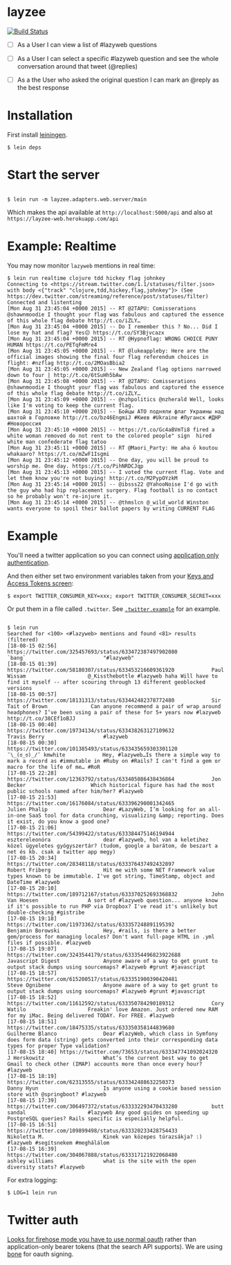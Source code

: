# layzee

[![Build Status](https://api.travis-ci.org/ben-biddington/layzee.svg?branch=master)](http://travis-ci.org/ben-biddington/layzee)

- [ ] As a User I can view a list of #lazyweb questions

- [ ] As a User I can select a specific #lazyweb question and see the whole conversation around that tweet (@replies)

- [ ] As a the User who asked the original question I can mark an @reply as the best response

# Installation

First install [leiningen](http://leiningen.org/).

```
$ lein deps
```

# Start the server

```

$ lein run -m layzee.adapters.web.server/main

```

Which makes the api available at `http://localhost:5000/api` and also at `https://layzee-web.herokuapp.com/api`

# Example: Realtime

You may now monitor `lazyweb` mentions in real time:

```
$ lein run realtime clojure tdd hickey flag johnkey
Connecting to <https://stream.twitter.com/1.1/statuses/filter.json> with body <{"track" "clojure,tdd,hickey,flag,johnkey"}> (See https://dev.twitter.com/streaming/reference/post/statuses/filter)
Connected and listenting
[Mon Aug 31 23:45:04 +0000 2015] -- RT @2TAPU: Comisserations @shawnmoodie I thought your flag was fabulous and captured the essence of this whole flag debate http://t.co/iZLY…
[Mon Aug 31 23:45:04 +0000 2015] -- Do I remember this ? No... Did I lose my hat and flag? Yes😔 https://t.co/SY3Bjvcazx
[Mon Aug 31 23:45:04 +0000 2015] -- RT @Hypnoflag: WRONG CHOICE PUNY HUMAN https://t.co/PETqFmMre4
[Mon Aug 31 23:45:05 +0000 2015] -- RT @lukeappleby: Here are the official images showing the final four flag referendum choices in flight: #nzflag http://t.co/2MOasBbia2
[Mon Aug 31 23:45:05 +0000 2015] -- New Zealand flag options narrowed down to four | http://t.co/6tSuHh5bAw
[Mon Aug 31 23:45:08 +0000 2015] -- RT @2TAPU: Comisserations @shawnmoodie I thought your flag was fabulous and captured the essence of this whole flag debate http://t.co/iZLY…
[Mon Aug 31 23:45:09 +0000 2015] -- @nzhpolitics @nzherald Well, looks like I'm voting to keep the current flag.
[Mon Aug 31 23:45:10 +0000 2015] -- Бойцы АТО подняли флаг Украины над шахтой в Горловке http://t.co/bz46EngmiJ #Киев #Ukraine #Луганск #ДНР #Новороссия
[Mon Aug 31 23:45:10 +0000 2015] -- https://t.co/Gc4aBVmTi8 fired a white woman removed do not rent to the colored people" sign  hired white man confederate flag tatoo
[Mon Aug 31 23:45:11 +0000 2015] -- RT @Maori_Party: He aha ō koutou whakaaro? https://t.co/mZwF1Isgmi
[Mon Aug 31 23:45:12 +0000 2015] -- One day, you will be proud to worship me. One day. https://t.co/PihNRDCJqp
[Mon Aug 31 23:45:13 +0000 2015] -- I voted the current flag. Vote and let them know you're not buying! http://t.co/M2PypOYzkM
[Mon Aug 31 23:45:14 +0000 2015] -- @ibsss22 @YahooNoise I'd go with the guy who had hip replacement surgery. Flag football is no contact so he probably won't re-injure it.
[Mon Aug 31 23:45:14 +0000 2015] -- @thmslcn @_wild_world Winston wants everyone to spoil their ballot papers by writing CURRENT FLAG
```

# Example

You'll need a twitter application so you can connect using [application only authentication](https://dev.twitter.com/oauth/application-only).

And then either set two environment variables taken from your [Keys and Access Tokens screen](https://apps.twitter.com/app/8673064/keys):

```
$ export TWITTER_CONSUMER_KEY=xxx; export TWITTER_CONSUMER_SECRET=xxx
```

Or put them in a file called `.twitter`. See [`.twitter.example`](https://github.com/ben-biddington/layzee/blob/master/.twitter.example) for an example.

```

$ lein run
Searched for <100> <#lazyweb> mentions and found <81> results (filtered)
[18-08-15 02:56] https://twitter.com/325457693/status/633472387497902080           `bang`                         "#lazyweb"
[18-08-15 01:39] https://twitter.com/58180307/status/633453216609361920            Paul Wissam                    @_Kissthebottle #lazyweb haha Will have to find it myself -- after scouring through 13 different geoblocked versions
[18-08-15 00:57] https://twitter.com/18131313/status/633442482378772480            Sir Tait of Brown              Can anyone recommend a pair of wrap around headphones? I’ve been using a pair of these for 5+ years now #lazyweb http://t.co/38CEf1oBJJ
[18-08-15 00:40] https://twitter.com/19734134/status/633438263127109632            Travis Berry                   #lazyweb
[18-08-15 00:30] https://twitter.com/101385493/status/633435659303301120           ¯\_(ಠ_ಠ)_/¯ kmwhite            Hey, #lazyweb…Is there a simple way to mark a record as #immutable in #Ruby on #Rails? I can't find a gem or macro for the life of me… #RoR
[17-08-15 22:28] https://twitter.com/12363792/status/633405086438436864            Jon Becker                     Which historical figure has had the most public schools named after him/her? #lazyweb
[17-08-15 21:53] https://twitter.com/16176084/status/633396290001342465            Julien Phalip                  Dear #LazyWeb, I’m looking for an all-in-one SaaS tool for data crunching, visualizing &amp; reporting. Does it exist, do you know a good one?
[17-08-15 21:06] https://twitter.com/54399422/status/633384475146194944            esztereleonóra                 dear #lazyweb, hol van a keletihez közel ügyeletes gyógyszertár? (tudom, google a barátom, de beszart a net és kb. csak a twitter app megy)
[17-08-15 20:34] https://twitter.com/28348118/status/633376437492432897            Robert Friberg                 Hit me with some NET Framework value types known to be immutable. I've got string, TimeStamp, object and DateTime #lazyweb
[17-08-15 20:10] https://twitter.com/189712167/status/633370252693368832           John Van Hoesen                A sort of #lazyweb question... anyone know if it's possible to run PHP via Dropbox? I've read it's unlikely but double-checking #gistribe
[17-08-15 19:18] https://twitter.com/11973362/status/633357248891195392            Benjamin Borowski              Hey, #rails, is there a better gem/process for managing locales? Don't want full-page HTML in .yml files if possible. #lazyweb
[17-08-15 19:07] https://twitter.com/3243544179/status/633354496823922688          Javascript Digest              Anyone aware of a way to get grunt to output stack dumps using sourcemaps? #lazyweb #grunt #javascript
[17-08-15 18:57] https://twitter.com/615200517/status/633351900390420481           Steve Ognibene                 Anyone aware of a way to get grunt to output stack dumps using sourcemaps? #lazyweb #grunt #javascript
[17-08-15 18:52] https://twitter.com/11612592/status/633350784290189312            Cory Watilo                    Freakin' love Amazon. Just ordered new RAM for my iMac. Being delivered TODAY. For FREE. #lazyweb
[17-08-15 18:51] https://twitter.com/18475335/status/633350358144839680            Guilherme Blanco               Dear #lazyWeb, which class in Symfony does form data (string) gets converted into their corresponding data types for proper Type validation?
[17-08-15 18:40] https://twitter.com/73653/status/633347741092024320               J Herskowitz                   What’s the current best way to get Gmail to check other (IMAP) accounts more than once every hour? #lazyweb
[17-08-15 18:19] https://twitter.com/62313555/status/633342488632250373            Danny Hyun                     Is anyone using a cookie based session store with @springboot? #lazyweb
[17-08-15 17:39] https://twitter.com/306497372/status/633332293470433280           butt sandal                    #lazyweb Any good guides on speeding up PostgreSQL queries? Rails specific is especially helpful.
[17-08-15 16:51] https://twitter.com/109899498/status/633320233428754433           Nikoletta M.                   Kinek van közepes túrazsákja? :) #lazyweb #segítsnekem #meghálálom
[17-08-15 16:39] https://twitter.com/304067888/status/633317121922068480           ashley williams                what is the site with the open diversity stats? #lazyweb
```

For extra logging:

```
$ LOG=1 lein run
```

# Twitter auth

[Looks for firehose mode you have to use normal oauth](https://dev.twitter.com/oauth/overview/authentication-by-api-family) rather than application-only bearer tokens (that the search API supports). We are using [bone](https://github.com/ben-biddington/bone) for oauth signing.

